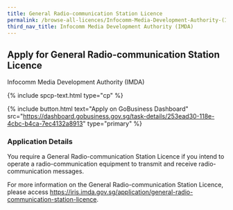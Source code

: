 ```yaml
---
title: General Radio-communication Station Licence
permalink: /browse-all-licences/Infocomm-Media-Development-Authority-(IMDA)/General-Radio-communication-Station-Licence
third_nav_title: Infocomm Media Development Authority (IMDA)
---
```


## Apply for General Radio-communication Station Licence

Infocomm Media Development Authority (IMDA)

{% include spcp-text.html type="cp" %}

{% include button.html text="Apply on GoBusiness Dashboard" src="https://dashboard.gobusiness.gov.sg/task-details/253ead30-118e-4cbc-b4ca-7ec4132a8913" type="primary" %}

<H3>Application Details</H3>

<p>You require a General Radio-communication Station Licence if you intend to operate a radio-communication equipment to transmit and receive radio-communication messages.
</p></p>
For more information on the General Radio-communication Station Licence, please access <a href="https://iris.imda.gov.sg/application/general-radio-communication-station-licence">https://iris.imda.gov.sg/application/general-radio-communication-station-licence</a>.
</p>

